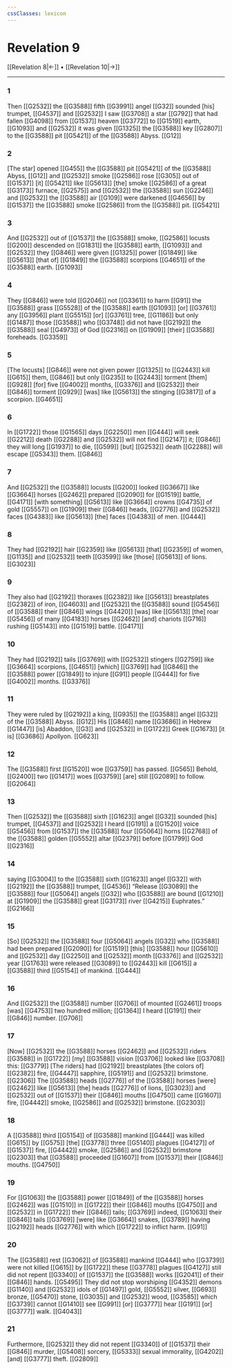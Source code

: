 ```yaml
---
cssClasses: lexicon
---
```


# Revelation 9

[[Revelation 8|←]] • [[Revelation 10|→]]

---

### 1
Then [[G2532]] the [[G3588]] fifth [[G3991]] angel [[G32]] sounded [his] trumpet, [[G4537]] and [[G2532]] I saw [[G3708]] a star [[G792]] that had fallen [[G4098]] from [[G1537]] heaven [[G3772]] to [[G1519]] earth, [[G1093]] and [[G2532]] it was given [[G1325]] the [[G3588]] key [[G2807]] to the [[G3588]] pit [[G5421]] of the [[G3588]] Abyss. [[G12]]

### 2
[The star] opened [[G455]] the [[G3588]] pit [[G5421]] of the [[G3588]] Abyss, [[G12]] and [[G2532]] smoke [[G2586]] rose [[G305]] out of [[G1537]] [it] [[G5421]] like [[G5613]] [the] smoke [[G2586]] of a great [[G3173]] furnace, [[G2575]] and [[G2532]] the [[G3588]] sun [[G2246]] and [[G2532]] the [[G3588]] air [[G109]] were darkened [[G4656]] by [[G1537]] the [[G3588]] smoke [[G2586]] from the [[G3588]] pit. [[G5421]]

### 3
And [[G2532]] out of [[G1537]] the [[G3588]] smoke, [[G2586]] locusts [[G200]] descended on [[G1831]] the [[G3588]] earth, [[G1093]] and [[G2532]] they [[G846]] were given [[G1325]] power [[G1849]] like [[G5613]] [that of] [[G1849]] the [[G3588]] scorpions [[G4651]] of the [[G3588]] earth. [[G1093]]

### 4
They [[G846]] were told [[G2046]] not [[G3361]] to harm [[G91]] the [[G3588]] grass [[G5528]] of the [[G3588]] earth [[G1093]] [or] [[G3761]] any [[G3956]] plant [[G5515]] [or] [[G3761]] tree, [[G1186]] but only [[G1487]] those [[G3588]] who [[G3748]] did not have [[G2192]] the [[G3588]] seal [[G4973]] of God [[G2316]] on [[G1909]] [their] [[G3588]] foreheads. [[G3359]]

### 5
[The locusts] [[G846]] were not given power [[G1325]] to [[G2443]] kill [[G615]] them, [[G846]] but only [[G235]] to [[G2443]] torment [them] [[G928]] [for] five [[G4002]] months, [[G3376]] and [[G2532]] their [[G846]] torment [[G929]] [was] like [[G5613]] the stinging [[G3817]] of a scorpion. [[G4651]]

### 6
In [[G1722]] those [[G1565]] days [[G2250]] men [[G444]] will seek [[G2212]] death [[G2288]] and [[G2532]] will not find [[G2147]] it; [[G846]] they will long [[G1937]] to die, [[G599]] [but] [[G2532]] death [[G2288]] will escape [[G5343]] them. [[G846]]

### 7
And [[G2532]] the [[G3588]] locusts [[G200]] looked [[G3667]] like [[G3664]] horses [[G2462]] prepared [[G2090]] for [[G1519]] battle, [[G4171]] [with something] [[G5613]] like [[G3664]] crowns [[G4735]] of gold [[G5557]] on [[G1909]] their [[G846]] heads, [[G2776]] and [[G2532]] faces [[G4383]] like [[G5613]] [the] faces [[G4383]] of men. [[G444]]

### 8
They had [[G2192]] hair [[G2359]] like [[G5613]] [that] [[G2359]] of women, [[G1135]] and [[G2532]] teeth [[G3599]] like [those] [[G5613]] of lions. [[G3023]]

### 9
They also had [[G2192]] thoraxes [[G2382]] like [[G5613]] breastplates [[G2382]] of iron, [[G4603]] and [[G2532]] the [[G3588]] sound [[G5456]] of [[G3588]] their [[G846]] wings [[G4420]] [was] like [[G5613]] [the] roar [[G5456]] of many [[G4183]] horses [[G2462]] [and] chariots [[G716]] rushing [[G5143]] into [[G1519]] battle. [[G4171]]

### 10
They had [[G2192]] tails [[G3769]] with [[G2532]] stingers [[G2759]] like [[G3664]] scorpions, [[G4651]] [which] [[G3769]] had [[G846]] the [[G3588]] power [[G1849]] to injure [[G91]] people [[G444]] for five [[G4002]] months. [[G3376]]

### 11
They were ruled by [[G2192]] a king, [[G935]] the [[G3588]] angel [[G32]] of the [[G3588]] Abyss. [[G12]] His [[G846]] name [[G3686]] in Hebrew [[G1447]] [is] Abaddon, [[G3]] and [[G2532]] in [[G1722]] Greek [[G1673]] [it is] [[G3686]] Apollyon. [[G623]]

### 12
The [[G3588]] first [[G1520]] woe [[G3759]] has passed. [[G565]] Behold, [[G2400]] two [[G1417]] woes [[G3759]] [are] still [[G2089]] to follow. [[G2064]]

### 13
Then [[G2532]] the [[G3588]] sixth [[G1623]] angel [[G32]] sounded [his] trumpet, [[G4537]] and [[G2532]] I heard [[G191]] a [[G1520]] voice [[G5456]] from [[G1537]] the [[G3588]] four [[G5064]] horns [[G2768]] of the [[G3588]] golden [[G5552]] altar [[G2379]] before [[G1799]] God [[G2316]]

### 14
saying [[G3004]] to the [[G3588]] sixth [[G1623]] angel [[G32]] with [[G2192]] the [[G3588]] trumpet, [[G4536]] “Release [[G3089]] the [[G3588]] four [[G5064]] angels [[G32]] who [[G3588]] are bound [[G1210]] at [[G1909]] the [[G3588]] great [[G3173]] river [[G4215]] Euphrates.” [[G2166]]

### 15
[So] [[G2532]] the [[G3588]] four [[G5064]] angels [[G32]] who [[G3588]] had been prepared [[G2090]] for [[G1519]] [this] [[G3588]] hour [[G5610]] and [[G2532]] day [[G2250]] and [[G2532]] month [[G3376]] and [[G2532]] year [[G1763]] were released [[G3089]] to [[G2443]] kill [[G615]] a [[G3588]] third [[G5154]] of mankind. [[G444]]

### 16
And [[G2532]] the [[G3588]] number [[G706]] of mounted [[G2461]] troops [was] [[G4753]] two hundred million; [[G1364]] I heard [[G191]] their [[G846]] number. [[G706]]

### 17
[Now] [[G2532]] the [[G3588]] horses [[G2462]] and [[G2532]] riders [[G3588]] in [[G1722]] [my] [[G3588]] vision [[G3706]] looked like [[G3708]] this: [[G3779]] [The riders] had [[G2192]] breastplates [the colors of] [[G2382]] fire, [[G4447]] sapphire, [[G5191]] and [[G2532]] brimstone. [[G2306]] The [[G3588]] heads [[G2776]] of the [[G3588]] horses [were] [[G2462]] like [[G5613]] [the] heads [[G2776]] of lions, [[G3023]] and [[G2532]] out of [[G1537]] their [[G846]] mouths [[G4750]] came [[G1607]] fire, [[G4442]] smoke, [[G2586]] and [[G2532]] brimstone. [[G2303]]

### 18
A [[G3588]] third [[G5154]] of [[G3588]] mankind [[G444]] was killed [[G615]] by [[G575]] [the] [[G3778]] three [[G5140]] plagues [[G4127]] of [[G1537]] fire, [[G4442]] smoke, [[G2586]] and [[G2532]] brimstone [[G2303]] that [[G3588]] proceeded [[G1607]] from [[G1537]] their [[G846]] mouths. [[G4750]]

### 19
For [[G1063]] the [[G3588]] power [[G1849]] of the [[G3588]] horses [[G2462]] was [[G1510]] in [[G1722]] their [[G846]] mouths [[G4750]] and [[G2532]] in [[G1722]] their [[G846]] tails; [[G3769]] indeed, [[G1063]] their [[G846]] tails [[G3769]] [were] like [[G3664]] snakes, [[G3789]] having [[G2192]] heads [[G2776]] with which [[G1722]] to inflict harm. [[G91]]

### 20
The [[G3588]] rest [[G3062]] of [[G3588]] mankind [[G444]] who [[G3739]] were not killed [[G615]] by [[G1722]] these [[G3778]] plagues [[G4127]] still did not repent [[G3340]] of [[G1537]] the [[G3588]] works [[G2041]] of their [[G846]] hands. [[G5495]] They did not stop worshiping [[G4352]] demons [[G1140]] and [[G2532]] idols of [[G1497]] gold, [[G5552]] silver, [[G693]] bronze, [[G5470]] stone, [[G3035]] and [[G2532]] wood, [[G3585]] which [[G3739]] cannot [[G1410]] see [[G991]] [or] [[G3777]] hear [[G191]] [or] [[G3777]] walk. [[G4043]]

### 21
Furthermore, [[G2532]] they did not repent [[G3340]] of [[G1537]] their [[G846]] murder, [[G5408]] sorcery, [[G5333]] sexual immorality, [[G4202]] [and] [[G3777]] theft. [[G2809]]

